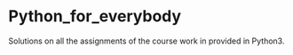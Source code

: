 # Python_for_everybody

Solutions on all the assignments of the course work in provided in Python3.
